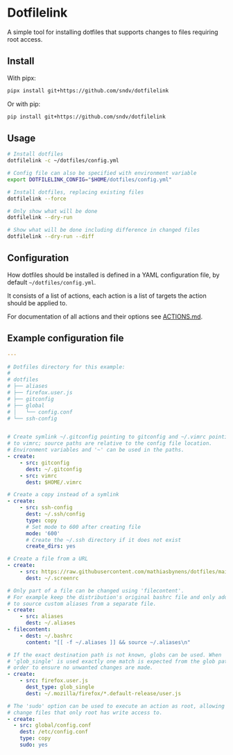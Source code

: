 # Dotfilelink

A simple tool for installing dotfiles that supports changes to files requiring
root access.

## Install

With pipx:

```sh
pipx install git+https://github.com/sndv/dotfilelink
```

Or with pip:

```sh
pip install git+https://github.com/sndv/dotfilelink
```

## Usage

```sh
# Install dotfiles
dotfilelink -c ~/dotfiles/config.yml

# Config file can also be specified with environment variable
export DOTFILELINK_CONFIG="$HOME/dotfiles/config.yml"

# Install dotfiles, replacing existing files
dotfilelink --force

# Only show what will be done
dotfilelink --dry-run

# Show what will be done including difference in changed files
dotfilelink --dry-run --diff
```

## Configuration

How dotfiles should be installed is defined in a YAML configuration file, by
default `~/dotfiles/config.yml`.

It consists of a list of actions, each action is a list of targets the action
should be applied to.

For documentation of all actions and their options see [ACTIONS.md](docs/ACTIONS.md).

## Example configuration file

```yaml
---

# Dotfiles directory for this example:
#
# dotfiles
# ├── aliases
# ├── firefox.user.js
# ├── gitconfig
# ├── global
# │   └── config.conf
# └── ssh-config


# Create symlink ~/.gitconfig pointing to gitconfig and ~/.vimrc pointing
# to vimrc; source paths are relative to the config file location.
# Environment variables and '~' can be used in the paths.
- create:
    - src: gitconfig
      dest: ~/.gitconfig
    - src: vimrc
      dest: $HOME/.vimrc

# Create a copy instead of a symlink
- create:
    - src: ssh-config
      dest: ~/.ssh/config
      type: copy
      # Set mode to 600 after creating file
      mode: '600'
      # Create the ~/.ssh directory if it does not exist
      create_dirs: yes

# Create a file from a URL
- create:
    - src: https://raw.githubusercontent.com/mathiasbynens/dotfiles/main/.screenrc
      dest: ~/.screenrc

# Only part of a file can be changed using 'filecontent'.
# For example keep the distribution's original bashrc file and only add a line
# to source custom aliases from a separate file.
- create:
    - src: aliases
      dest: ~/.aliases
- filecontent:
    - dest: ~/.bashrc
      content: "[[ -f ~/.aliases ]] && source ~/.aliases\n"

# If the exact destination path is not known, globs can be used. When
# 'glob_single' is used exactly one match is expected from the glob pattern in
# order to ensure no unwanted changes are made.
- create:
    - src: firefox.user.js
      dest_type: glob_single
      dest: ~/.mozilla/firefox/*.default-release/user.js

# The 'sudo' option can be used to execute an action as root, allowing it to
# change files that only root has write access to.
- create:
  - src: global/config.conf
    dest: /etc/config.conf
    type: copy
    sudo: yes
```
